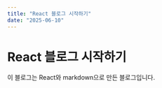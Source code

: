 ```yaml
---
title: "React 블로그 시작하기"
date: "2025-06-10"
---
```


# React 블로그 시작하기

이 블로그는 React와 markdown으로 만든 블로그입니다.
